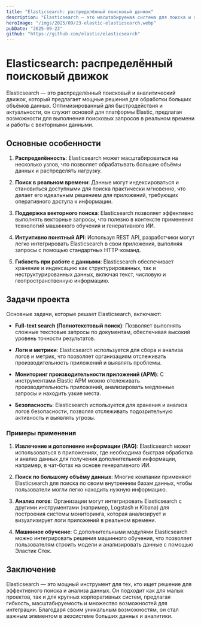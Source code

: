 ```yaml
---
title: "Elasticsearch: распределённый поисковый движок"
description: "Elasticsearch — это масштабируемая система для поиска и анализа данных, оптимизированная для высоких нагрузок и предоставляющая поддержку векторного поиска и интеграции с приложениями на базе ИИ."
heroImage: "/imgs/2025/09/23-elastic-elasticsearch.webp"
pubDate: "2025-09-23"
github: "https://github.com/elastic/elasticsearch"
---
```


# Elasticsearch: распределённый поисковый движок

Elasticsearch — это распределённый поисковый и аналитический движок, который предлагает мощные решения для обработки больших объёмов данных. Оптимизированный для быстродействия и актуальности, он служит основой для платформы Elastic, предлагая возможности для выполнения поисковых запросов в реальном времени и работы с векторными данными.

## Основные особенности

1. **Распределённость**: Elasticsearch может масштабироваться на несколько узлов, что позволяет обрабатывать большие объёмы данных и распределять нагрузку.

2. **Поиск в реальном времени**: Данные могут индексироваться и становиться доступными для поиска практически мгновенно, что делает его идеальным решением для приложений, требующих оперативного доступа к информации.

3. **Поддержка векторного поиска**: Elasticsearch позволяет эффективно выполнять векторные запросы, что полезно в контексте применения технологий машинного обучения и генеративного ИИ.

4. **Интуитивно понятный API**: Используя REST API, разработчики могут легко интегрировать Elasticsearch в свои приложения, выполняя запросы с помощью стандартных HTTP-команд.

5. **Гибкость при работе с данными**: Elasticsearch обеспечивает хранение и индексацию как структурированных, так и неструктурированных данных, включая текст, числовую и геопространственную информацию.

## Задачи проекта

Основные задачи, которые решает Elasticsearch, включают:

- **Full-text search (Полнотекстовый поиск)**: Позволяет выполнять сложные текстовые запросы по документам, обеспечивая высокий уровень точности результатов.

- **Логи и метрики**: Elasticsearch используется для сбора и анализа логов и метрик, что позволяет организациям отслеживать производительность приложений и выявлять проблемы.

- **Мониторинг производительности приложений (APM)**: С инструментами Elastic APM можно отслеживать производительность приложений, анализировать медленные запросы и находить узкие места.

- **Безопасность**: Elasticsearch используется для хранения и анализа логов безопасности, позволяя отслеживать подозрительную активность и выявлять угрозы.

### Примеры применения

1. **Извлечение и дополнение информации (RAG)**: Elasticsearch может использоваться в приложениях, где необходима быстрая обработка и анализ данных для получения дополнительной информации, например, в чат-ботах на основе генеративного ИИ.

2. **Поиск по большому объёму данных**: Многие компании применяют Elasticsearch для поиска по своим внутренним базам данных, чтобы пользователи могли легко находить нужную информацию.

3. **Анализ логов**: Организации могут интегрировать Elasticsearch с другими инструментами (например, Logstash и Kibana) для построения системы мониторинга, которая анализирует и визуализирует логи приложений в реальном времени.

4. **Машинное обучение**: С дополнительными модулями Elasticsearch можно интегрировать решения машинного обучения, что позволяет пользователям строить модели и анализировать данные с помощью Эластик Стек.

## Заключение

Elasticsearch — это мощный инструмент для тех, кто ищет решение для эффективного поиска и анализа данных. Он подходит как для малых проектов, так и для крупных корпоративных систем, предлагая гибкость, масштабируемость и множество возможностей для интеграции. Благодаря своим уникальным возможностям, он стал важным элементом в экосистеме больших данных и аналитики.
